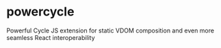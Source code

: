 # powercycle
Powerful Cycle JS extension for static VDOM composition and even more seamless React interoperability
